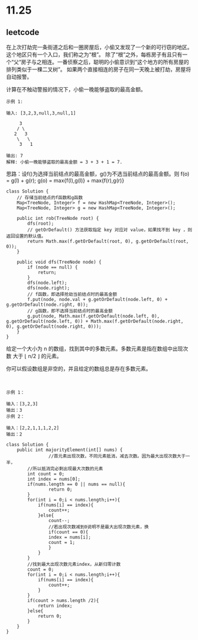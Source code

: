 # 11.25
## leetcode

在上次打劫完一条街道之后和一圈房屋后，小偷又发现了一个新的可行窃的地区。这个地区只有一个入口，我们称之为“根”。 除了“根”之外，每栋房子有且只有一个“父“房子与之相连。一番侦察之后，聪明的小偷意识到“这个地方的所有房屋的排列类似于一棵二叉树”。 如果两个直接相连的房子在同一天晚上被打劫，房屋将自动报警。

计算在不触动警报的情况下，小偷一晚能够盗取的最高金额。

```
示例 1:

输入: [3,2,3,null,3,null,1]

     3
    / \
   2   3
    \   \ 
     3   1

输出: 7 
解释: 小偷一晚能够盗取的最高金额 = 3 + 3 + 1 = 7.
```

思路：设f()为选择当前结点的最高金额，g()为不选当前结点的最高金额。则 f(o) = g(l) + g(r); g(o) = max{f(l),g(l)} + max{f(r),g(r)}

```
class Solution {
    // 存储当前结点的f函数和g函数
    Map<TreeNode, Integer> f = new HashMap<TreeNode, Integer>(); 
    Map<TreeNode, Integer> g = new HashMap<TreeNode, Integer>();

    public int rob(TreeNode root) {
        dfs(root);
        // getOrDefault() 方法获取指定 key 对应对 value，如果找不到 key ，则返回设置的默认值。
        return Math.max(f.getOrDefault(root, 0), g.getOrDefault(root, 0));
    }

    public void dfs(TreeNode node) {
        if (node == null) {
            return;
        }
        dfs(node.left);
        dfs(node.right);
        // f函数，即选择抢劫当前结点时的最高金额
        f.put(node, node.val + g.getOrDefault(node.left, 0) + g.getOrDefault(node.right, 0));
        // g函数，即不选择当前结点时的最高金额
        g.put(node, Math.max(f.getOrDefault(node.left, 0), g.getOrDefault(node.left, 0)) + Math.max(f.getOrDefault(node.right, 0), g.getOrDefault(node.right, 0)));
    }
}
```

给定一个大小为 n 的数组，找到其中的多数元素。多数元素是指在数组中出现次数 大于 ⌊ n/2 ⌋ 的元素。

你可以假设数组是非空的，并且给定的数组总是存在多数元素。

 
```
示例 1：

输入：[3,2,3]
输出：3
示例 2：

输入：[2,2,1,1,1,2,2]
输出：2
```

```
class Solution {
    public int majorityElement(int[] nums) {
                //首元素出现次数，不同元素抵消，减去次数。因为最大出现次数大于一半，
        //所以抵消完必剩出现最大次数的元素
        int count = 0;
        int index = nums[0];
        if(nums.length == 0 || nums == null){
                return 0; 
        }
        for(int i = 0;i < nums.length;i++){
            if(nums[i] == index){
                count++;
            }else{
                count--;
                //若出现次数减到0说明不是最大出现次数元素，换
                if(count == 0){
                index = nums[i];
                count = 1;
                }
            }
        }
        //找到最大出现次数元素index，从新归零计数
        count = 0;
        for(int i = 0;i < nums.length;i++){
            if(nums[i] == index){
                count++;
            }
        }
        if(count > nums.length /2){
            return index;
        }else{
            return 0;
        }
    }
}
```